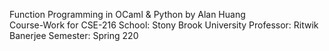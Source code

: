 Function Programming in OCaml & Python by Alan Huang  
Course-Work for CSE-216
School: Stony Brook University
Professor: Ritwik Banerjee
Semester: Spring 220
